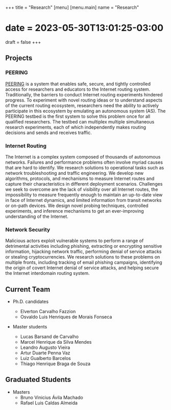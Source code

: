 +++
title = "Research"
[menu]
  [menu.main]
    name = "Research"
# date = 2023-05-30T13:01:25-03:00
draft = false
+++

## Projects

### PEERING

[PEERING](https://peering.ee.columbia.edu) is a system that enables safe, secure, and tightly controlled access for researchers and educators to the Internet routing system.  Traditionally, the barriers to conduct Internet routing experiments hindered progress.  To experiment with novel routing ideas or to understand aspects of the current routing ecosystem, researchers need the ability to actively participate in this ecosystem by emulating an autonomous system (AS).  The PEERING testbed is the first system to solve this problem once for all qualified researchers.  The testbed can multiplex multiple simultaneous research experiments, each of which independently makes routing decisions and sends and receives traffic.

### Internet Routing

The Internet is a complex system composed of thousands of autonomous networks.  Failures and performance problems often involve myriad causes that are hard to identify.  We research solutions to operational tasks such as network troubleshooting and traffic engineering.  We develop new algorithms, protocols, and mechanisms to measure Internet routes and capture their characteristics in different deployment scenarios.  Challenges we seek to overcome are the lack of visibility over all Internet routes, the impossibility to measure frequently enough to maintain an up-to-date view in face of Internet dynamics, and limited information from transit networks or on-path devices.  We design novel probing techniques, controlled experiments, and inference mechanisms to get an ever-improving understanding of the Internet.

### Network Security

Malicious actors exploit vulnerable systems to perform a range of detrimental activities including phishing, extracting or encrypting sensitive information, hijacking network traffic, performing denial of service attacks or stealing cryptocurrencies.  We research solutions to these problems on multiple fronts, including tracking of email phishing campaigns, identifying the origin of covert Internet denial of service attacks, and helping secure the Internet interdomain routing system.

## Current Team

* Ph.D. candidates
  * Elverton Carvalho Fazzion
  * Osvaldo Luis Henriques de Morais Fonseca

* Master students
  * Lucas Barsand de Carvalho
  * Marcel Henrique da Silva Mendes
  * Leandro Augusto Vieira
  * Artur Duarte Penna Vaz
  * Luiz Gualberto Barcelos
  * Thiago Henrique Braga de Souza

## Graduated Students

* Masters
  * Bruno Vinicius Ávila Machado
  * Rafael Luis Caldas Almeida
